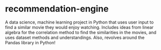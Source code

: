 # recommendation-engine

A data science, machine learning project in Python that uses user input to find a similar movie they would enjoy watching. 
Includes ideas from linear algebra for the correlation method to find the similarities in the movies, and uses dataset methods and understandings.
Also, revolves around the Pandas library in Python!
